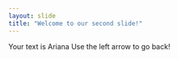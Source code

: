 ```yaml
---
layout: slide
title: "Welcome to our second slide!"
---
```

Your text is Ariana
Use the left arrow to go back!
